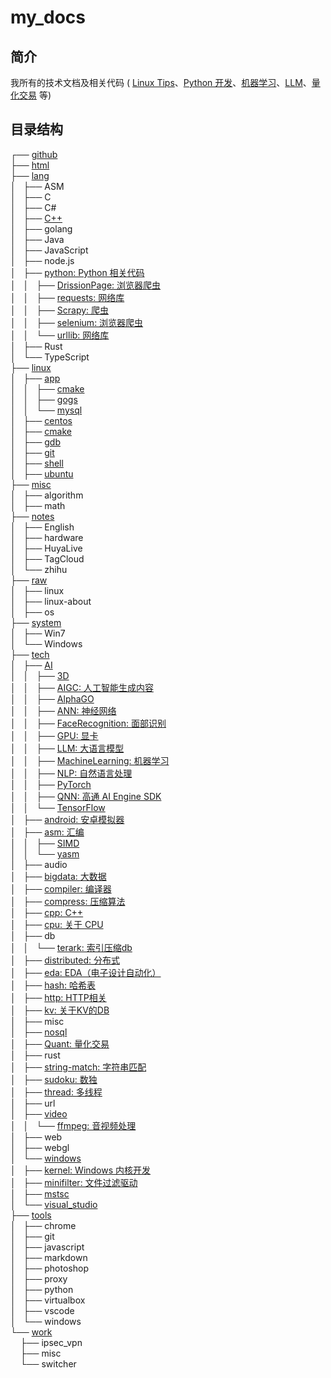 # my_docs

## 简介

我所有的技术文档及相关代码 ( [Linux Tips](./linux)、[Python 开发](./lang/python)、[机器学习](./tech/AI/MachineLearning)、[LLM](./tech/AI/LLM)、[量化交易](./tech/Quant) 等)

## 目录结构

┌── [github](./github)<br/>
├── [html](./html)<br/>
├── [lang](./lang)<br/>
│   ├── ASM<br/>
│   ├── C<br/>
│   ├── C#<br/>
│   ├── [C++](./lang/C++)<br/>
│   ├── golang<br/>
│   ├── Java<br/>
│   ├── JavaScript<br/>
│   ├── node.js<br/>
│   ├── [python: Python 相关代码](./lang/python)<br/>
│   │   ├── [DrissionPage: 浏览器爬虫](./lang/python/DrissionPage)<br/>
│   │   ├── [requests: 网络库](./lang/python/requests)<br/>
│   │   ├── [Scrapy: 爬虫](./lang/python/Scrapy)<br/>
│   │   ├── [selenium: 浏览器爬虫](./lang/python/selenium)<br/>
│   │   └── [urllib: 网络库](./lang/python/urllib)<br/>
│   ├── Rust<br/>
│   └── TypeScript<br/>
├── [linux](./linux)<br/>
│   ├── [app](./linux/app)<br/>
│   │   ├── [cmake](./linux/app/cmake)<br/>
│   │   ├── [gogs](./linux/app/gogs)<br/>
│   │   └── [mysql](./linux/app/mysql)<br/>
│   ├── [centos](./linux/centos)<br/>
│   ├── [cmake](./linux/cmake)<br/>
│   ├── [gdb](./linux/gdb)<br/>
│   ├── [git](./linux/git)<br/>
│   ├── [shell](./linux/shell)<br/>
│   ├── [ubuntu](./linux/ubuntu)<br/>
├── [misc](./misc)<br/>
│   ├── algorithm<br/>
│   ├── math<br/>
├── [notes](./notes)<br/>
│   ├── English<br/>
│   ├── hardware<br/>
│   ├── HuyaLive<br/>
│   ├── TagCloud<br/>
│   └── zhihu<br/>
├── [raw](./raw)<br/>
│   ├── linux<br/>
│   ├── linux-about<br/>
│   ├── os<br/>
├── [system](./system)<br/>
│   ├── Win7<br/>
│   └── Windows<br/>
├── [tech](./tech)<br/>
│   ├── [AI](./tech/AI)<br/>
│   │   ├── [3D](./tech/AI/3D)<br/>
│   │   ├── [AIGC: 人工智能生成内容](./tech/AI/AIGC)<br/>
│   │   ├── [AlphaGO](./tech/AI/AlphaGO)<br/>
│   │   ├── [ANN: 神经网络](./tech/AI/ANN)<br/>
│   │   ├── [FaceRecognition: 面部识别](./tech/AI/FaceRecognition)<br/>
│   │   ├── [GPU: 显卡](./tech/AI/GPU)<br/>
│   │   ├── [LLM: 大语言模型](./tech/AI/LLM)<br/>
│   │   ├── [MachineLearning: 机器学习](./tech/AI/MachineLearning)<br/>
│   │   ├── [NLP: 自然语言处理](./tech/AI/NLP)<br/>
│   │   ├── [PyTorch](./tech/AI/PyTorch)<br/>
│   │   ├── [QNN: 高通 AI Engine SDK](./tech/AI/QNN)<br/>
│   │   └── [TensorFlow](./tech/AI/TensorFlow)<br/>
│   ├── [android: 安卓模拟器](./tech/android)<br/>
│   ├── [asm: 汇编](./tech/asm)<br/>
│   │   ├── [SIMD](./tech/asm/SIMD)<br/>
│   │   └── [yasm](./tech/asm/yasm)<br/>
│   ├── audio<br/>
│   ├── [bigdata: 大数据](./tech/bigdata)<br/>
│   ├── [compiler: 编译器](./tech/compiler)<br/>
│   ├── [compress: 压缩算法](./tech/compress)<br/>
│   ├── [cpp: C++](./tech/cpp)<br/>
│   ├── [cpu: 关于 CPU](./tech/cpu)<br/>
│   ├── db<br/>
│   │   └── [terark: 索引压缩db](./tech/db/terark)<br/>
│   ├── [distributed: 分布式](./tech/distributed)<br/>
│   ├── [eda: EDA（电子设计自动化）](./tech/eda)<br/>
│   ├── [hash: 哈希表](./tech/hash)<br/>
│   ├── [http: HTTP相关](./tech/http)<br/>
│   ├── [kv: 关于KV的DB](./tech/kv)<br/>
│   ├── misc<br/>
│   ├── [nosql](./tech/nosql)<br/>
│   ├── [Quant: 量化交易](./tech/Quant)<br/>
│   ├── rust<br/>
│   ├── [string-match: 字符串匹配](./tech/string-match])<br/>
│   ├── [sudoku: 数独](./tech/sudoku)<br/>
│   ├── [thread: 多线程](./tech/thread)<br/>
│   ├── url<br/>
│   ├── [video](./tech/video)<br/>
│   │   └── [ffmpeg: 音视频处理](./tech/video/ffmpeg)<br/>
│   ├── web<br/>
│   ├── webgl<br/>
│   └── [windows](./tech/windows)<br/>
│       ├── [kernel: Windows 内核开发](./tech/windows/kernel)<br/>
│       ├── [minifilter: 文件过滤驱动](./tech/windows/minifilter)<br/>
│       ├── [mstsc](./tech/windows/mstsc)<br/>
│       └── [visual_studio](./tech/windows/visual_studio)<br/>
├── [tools](./tools)<br/>
│   ├── chrome<br/>
│   ├── git<br/>
│   ├── javascript<br/>
│   ├── markdown<br/>
│   ├── photoshop<br/>
│   ├── proxy<br/>
│   ├── python<br/>
│   ├── virtualbox<br/>
│   ├── vscode<br/>
│   └── windows<br/>
└── [work](./work)<br/>
&nbsp;&nbsp;&nbsp;&nbsp;├── ipsec_vpn<br/>
&nbsp;&nbsp;&nbsp;&nbsp;├── misc<br/>
&nbsp;&nbsp;&nbsp;&nbsp;└── switcher<br/>
